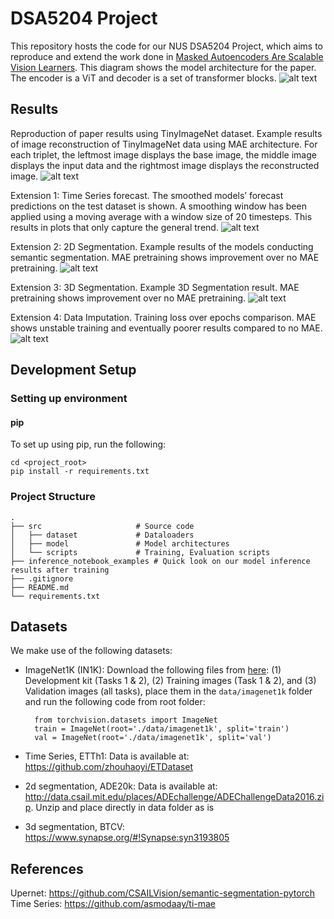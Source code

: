 # DSA5204 Project

This repository hosts the code for our NUS DSA5204 Project, which aims to reproduce and extend the work done in [Masked Autoencoders Are Scalable Vision Learners](https://arxiv.org/abs/2111.06377).
This diagram shows the model architecture for the paper. The encoder is a ViT and decoder is a set of transformer blocks.
![alt text](https://github.com/liawzhengkai/dsa5204-project/blob/main/imgs/mae_architecture.png)

## Results
Reproduction of paper results using TinyImageNet dataset. Example results of image reconstruction of TinyImageNet data using MAE architecture. For each triplet, the leftmost image displays the base image, the middle image displays the input data and the rightmost image displays the reconstructed image.
![alt text](https://github.com/liawzhengkai/dsa5204-project/blob/main/imgs/tinyimgnet.png)

Extension 1: Time Series forecast. The smoothed models’ forecast predictions on the test dataset is shown. A smoothing window has been
applied using a moving average with a window size of 20 timesteps. This results in plots that only capture the general trend.
![alt text](https://github.com/liawzhengkai/dsa5204-project/blob/main/imgs/time_series_results.png)

Extension 2: 2D Segmentation. Example results of the models conducting semantic segmentation. MAE pretraining shows improvement over no MAE pretraining.
![alt text](https://github.com/liawzhengkai/dsa5204-project/blob/main/imgs/semseg_output.png)

Extension 3: 3D Segmentation. Example 3D Segmentation result. MAE pretraining shows improvement over no MAE pretraining.
![alt text](https://github.com/liawzhengkai/dsa5204-project/blob/main/imgs/3d_seg_output.png)

Extension 4: Data Imputation. Training loss over epochs comparison. MAE shows unstable training and eventually poorer results compared to no MAE.
![alt text](https://github.com/liawzhengkai/dsa5204-project/blob/main/imgs/imputation_res.png)

## Development Setup

### Setting up environment

#### pip

To set up using pip, run the following:

    cd <project_root>
    pip install -r requirements.txt

### Project Structure
    .
    ├── src                     # Source code
    │   ├── dataset             # Dataloaders
    │   ├── model               # Model architectures
    │   └── scripts             # Training, Evaluation scripts  
    ├── inference_notebook_examples # Quick look on our model inference results after training
    ├── .gitignore
    ├── README.md
    └── requirements.txt

## Datasets

We make use of the following datasets:
- ImageNet1K (IN1K): Download the following files from [here](https://image-net.org/challenges/LSVRC/2012/2012-downloads.php): (1) Development kit (Tasks 1 & 2), (2) Training images (Task 1 & 2), and (3) Validation images (all tasks), place them in the `data/imagenet1k` folder and run the following code from root folder:

        from torchvision.datasets import ImageNet
        train = ImageNet(root='./data/imagenet1k', split='train')
        val = ImageNet(root='./data/imagenet1k', split='val')

- Time Series, ETTh1: Data is available at: https://github.com/zhouhaoyi/ETDataset
- 2d segmentation, ADE20k: Data is available at: http://data.csail.mit.edu/places/ADEchallenge/ADEChallengeData2016.zip. Unzip and place directly in data folder as is
- 3d segmentation, BTCV: https://www.synapse.org/#!Synapse:syn3193805
## References 

Upernet: https://github.com/CSAILVision/semantic-segmentation-pytorch
Time Series: https://github.com/asmodaay/ti-mae

